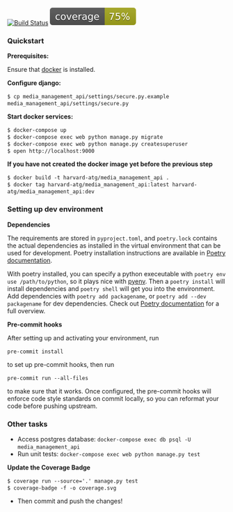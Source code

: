 
[![Build Status](https://travis-ci.org/Harvard-ATG/media_management_api.svg)](https://travis-ci.org/Harvard-ATG/media_management_api)
![Coverage Status](./coverage.svg)

### Quickstart

**Prerequisites:**

Ensure that [docker](https://www.docker.com/) is installed.

**Configure django:**

```
$ cp media_management_api/settings/secure.py.example media_management_api/settings/secure.py
```

**Start docker services:**

```
$ docker-compose up
$ docker-compose exec web python manage.py migrate
$ docker-compose exec web python manage.py createsuperuser
$ open http://localhost:9000
```

**If you have not created the docker image yet before the previous step**
```
$ docker build -t harvard-atg/media_management_api .
$ docker tag harvard-atg/media_management_api:latest harvard-atg/media_management_api:dev
```

### Setting up dev environment

**Dependencies**

The requirements are stored in `pyproject.toml`, and `poetry.lock` contains the actual dependencies as installed in the virtual environment that can be used for development. Poetry installation instructions are available in [Poetry documentation](https://python-poetry.org/docs/).

With poetry installed, you can specify a python execeutable with `poetry env use /path/to/python`, so it plays nice with [pyenv](https://github.com/pyenv/pyenv). Then a `poetry install` will install dependencies and `poetry shell` will get you into the environment. Add dependencies with `poetry add packagename`, or `poetry add --dev packagename` for dev dependencies. Check out [Poetry documentation](https://python-poetry.org/docs/) for a full overview.

**Pre-commit hooks**

After setting up and activating your environment, run 
```
pre-commit install
```
to set up pre-commit hooks, then run
```
pre-commit run --all-files
```
to make sure that it works. Once configured, the pre-commit hooks will enforce code style standards on commit locally, so you can reformat your code before pushing upstream.

### Other tasks

- Access postgres database: `docker-compose exec db psql -U media_management_api`
- Run unit tests: `docker-compose exec web python manage.py test`


**Update the Coverage Badge**

```
$ coverage run --source='.' manage.py test
$ coverage-badge -f -o coverage.svg
```
- Then commit and push the changes!
